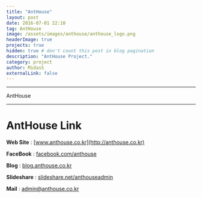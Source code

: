 ```yaml
---
title: "AntHouse"
layout: post
date: 2016-07-01 22:10
tag: AntHouse
image: /assets/images/anthouse/anthouse_logo.png
headerImage: true
projects: true
hidden: true # don't count this post in blog pagination
description: "AntHouse Project."
category: project
author: MidasS
externalLink: false
---
```


---

AntHouse

---

# AntHouse Link

**Web Site** : [www.anthouse.co.kr](http://anthouse.co.kr)

**FaceBook** : [facebook.com/anthouse](http://fb.com/anthouse)

**Blog** : [blog.anthouse.co.kr](http://blog.anthouse.co.kr)

**Slideshare** : [slideshare.net/anthouseadmin](http://www.slideshare.net/anthouseadmin)

**Mail** : admin@anthouse.co.kr
